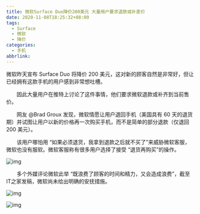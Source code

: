 ```yaml
---
title: 微软Surface Duo降价200美元 大量用户要求退款或补差价
date: 2020-11-08T18:25:32+08:00
tags:
  - Surface
  - 微软
  - 降价
categories:
  - 手机
abbrlink:
---
```


微软昨天宣布 Surface Duo 将降价 200 美元，这对新的顾客自然是非常好，但让已经拥有这款手机的用户感到非常想吐槽。

　　因此大量用户在推特上讨论了这件事情，他们要求微软退款或补齐到当前售价。

　　网友 @Brad Groux 发现，微软情愿让用户退回手机（美国具有 60 天的退货期）并试图让用户以新的价格再一次购买手机，而不是简单的部分退款（仅退回 200 美元）。

　　该用户哪怕用 “如果必须退货，我拿到退款之后就不买了”来威胁微软客服，微软也没有服软。微软客服称有很多用户选择了接受 “退货再购买”的操作。

![img](https://cdn.jsdelivr.net/gh/yakeing/Documentation@main/Hexo/images/c976-kcaeqzw8714379.jpg)

　　多个外媒评论微软此举 “既浪费了顾客的时间和精力，又会造成浪费”，截至IT之家发稿，微软尚未给出明确的安抚措施。

![img](https://cdn.jsdelivr.net/gh/yakeing/Documentation@main/Hexo/images/c882-kcaeqzw8714386.png)

![img](https://cdn.jsdelivr.net/gh/yakeing/Documentation@main/Hexo/images/e0c3-kcaeqzw8714432.png)